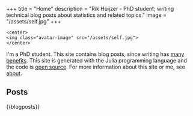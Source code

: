 +++
title = "Home"
description = "Rik Huijzer - PhD student; writing technical blog posts about statistics and related topics."
image = "/assets/self.jpg"
+++

~~~
<center>
<img class="avatar-image" src="/assets/self.jpg">
</center>
~~~

I'm a PhD student.
This site contains blog posts, since writing has [many benefits](/posts/blog-benefits).
This site is generated with the Julia programming language and the code is [open source](https://github.com/rikhuijzer/franklin-blog).
For more information about this site or me, see [about](/about).

## Posts

{{blogposts}}
